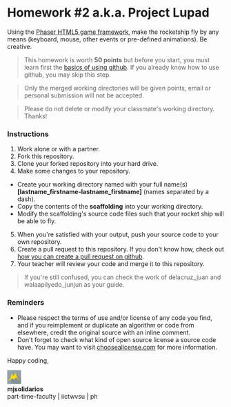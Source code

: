 Homework #2 a.k.a. Project Lupad
===================

Using the [Phaser HTML5 game framework](http://phaser.io/), make the rocketship fly by any means (keyboard, mouse, other events or pre-defined animations). Be creative.

> This homework is worth **50 points**
but before you start, you must learn first the [basics of using github](https://help.github.com/articles/set-up-git/#platform-windows). If you already know how to use github, you may skip this step.

> Only the merged working directories will be given points, email or personal submission will not be accepted.

> Please do not delete or modify your classmate's working directory. Thanks!

### Instructions
1. Work alone or with a partner.
2. Fork this repository.
3. Clone your forked repository into your hard drive.
4. Make some changes to your repository.
  - Create your working directory named with your full name(s) **[lastname_firstname-lastname_firstname]** (names separated by a dash).
  - Copy the contents of the **scaffolding** into your working directory.
  - Modify the scaffolding's source code files such that your rocket ship will be able to fly.
5. When you're satisfied with your output, push your source code to your own repository.
6. Create a pull request to this repository. If you don't know how, check out [how you can create a pull request on github](https://help.github.com/articles/creating-a-pull-request/).
7. Your teacher will review your code and merge it to this repository.

> If you're still confused, you can check the work of delacruz_juan and walaapilyedo_junjun as your guide.

### Reminders
* Please respect the terms of use and/or license of any code you find, and if you reimplement or duplicate an algorithm or code from elsewhere, credit the original source with an inline comment.
* Don't forget to check what kind of open source license a source code have. You may want to visit [choosealicense.com](http://choosealicense.com) for more information.

Happy coding,

![logo](assets/logo.png "logo")<br>
**mjsolidarios**
<br>part-time-faculty | iictwvsu | ph
